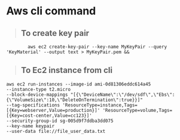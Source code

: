 # Aws cli command
   
   >## To create key pair

            aws ec2 create-key-pair --key-name MyKeyPair --query 'KeyMaterial' --output text > MyKeyPair.pem &&
    



  >## To Ec2 instance from cli
```
aws ec2 run-instances --image-id ami-0d81306eddc614a45 
--instance-type t2.micro 
--block-device-mappings "[{\"DeviceName\":\"/dev/sdf\",\"Ebs\":{\"VolumeSize\":10,\"DeleteOnTermination\":true}}]"   
--tag-specifications 'ResourceType=instance,Tags=[{Key=webserver,Value=production}]' 'ResourceType=volume,Tags=[{Key=cost-center,Value=cc123}]'  
--security-group-id sg-005d9f7ddba3dd075
--key-name keypair 
--user-data file://file_user_data.txt 
```
